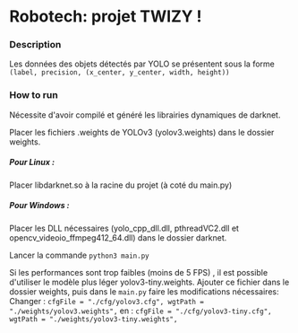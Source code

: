 # Robotech: projet TWIZY !

### Description

Les données des objets détectés par YOLO se présentent sous la forme `(label, precision, (x_center, y_center, width, height))`


### How to run

Nécessite d'avoir compilé et généré les librairies dynamiques de darknet.

Placer les fichiers .weights de YOLOv3 (yolov3.weights) dans le dossier weights.

##### Pour Linux :
Placer libdarknet.so à la racine du projet (à coté du main.py)

##### Pour Windows :
Placer les DLL nécessaires (yolo_cpp_dll.dll, pthreadVC2.dll et opencv_videoio_ffmpeg412_64.dll) dans le dossier darknet.

Lancer la commande `python3 main.py`

Si les performances sont trop faibles (moins de 5 FPS) , il est possible d'utiliser le modèle plus léger yolov3-tiny.weights.
Ajouter ce fichier dans le dossier weights, puis dans le `main.py` faire les modifications nécessaires:
Changer : `cfgFile = "./cfg/yolov3.cfg", wgtPath = "./weights/yolov3.weights",`
en :      `cfgFile = "./cfg/yolov3-tiny.cfg", wgtPath = "./weights/yolov3-tiny.weights",`
